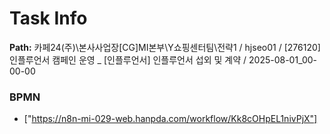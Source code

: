 # Task Info

**Path:** 카페24(주)\본사사업장\[CG]MI본부\Y쇼핑센터팀\전략1 / hjseo01 / [276120] 인플루언서 캠페인 운영 _ [인플루언서] 인플루언서 섭외 및 계약 / 2025-08-01_00-00-00

### BPMN
- ["https://n8n-mi-029-web.hanpda.com/workflow/Kk8cOHpEL1nivPjX"]

